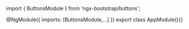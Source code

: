 import { ButtonsModule } from 'ngx-bootstrap/buttons';

@NgModule({
  imports: [ButtonsModule,...]
})
export class AppModule(){}
